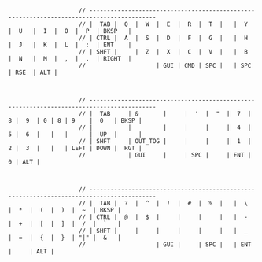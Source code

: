 
                        // -----------------------------------------------------------------------------------------
                        // |  TAB |  Q  |  W  |  E  |  R  |  T  |   |  Y  |  U   |  I  |  O  |  P  | BKSP   |
                        // | CTRL |  A  |  S  |  D  |  F  |  G  |   |  H  |  J   |  K  |  L  |  :  | ENT    |
                        // | SHFT |     |  Z  |  X  |  C  |  V  |   |  B  |  N   |  M  |  ,  |  .  | RIGHT  |
                        //                    | GUI | CMD | SPC |   | SPC | RSE  | ALT |


           
                        // -----------------------------------------------------------------------------------------
                        // |  TAB     | &       |     |  '  |  "  |  7  | 8 |  9  | 0 | 8 | 9    |  0   | BKSP |
                        // |          |         |     |     |     |  4  | 5 |  6  |   |   |      |  UP  |      |
                        // | SHFT     | OUT_TOG |     |     |     |  1  | 2 |  3  |   |   | LEFT | DOWN |  RGT |
                        //            | GUI     |     | SPC |     | ENT | 0 | ALT |

                

                        // -----------------------------------------------------------------------------------------
                        // |  TAB |  ?  |  ^  |  !  |  #  |  %  |   |  \  |  *  |  (  |  )  |  ~  | BKSP |
                        // | CTRL |  @  |  $  |     |     |     |   |  -  |  +  |  [  |  ]  |  /  |  `   |
                        // | SHFT |     |     |     |     |     |   |  _  |  =  |  {  |  }  | "|" |  &   |
                        //                    | GUI |     | SPC |   | ENT |     | ALT |
